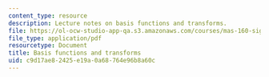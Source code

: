 ```yaml
---
content_type: resource
description: Lecture notes on basis functions and transforms.
file: https://ol-ocw-studio-app-qa.s3.amazonaws.com/courses/mas-160-signals-systems-and-information-for-media-technology-fall-2007/c9d17ae82425e19a0a68764e96b8a60c_0919_basis.pdf
file_type: application/pdf
resourcetype: Document
title: Basis functions and transforms
uid: c9d17ae8-2425-e19a-0a68-764e96b8a60c
---
```

